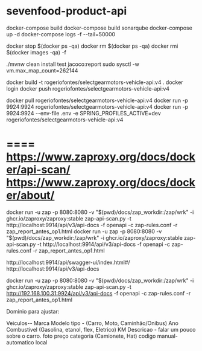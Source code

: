 # sevenfood-product-api

docker-compose build
docker-compose build sonarqube
docker-compose up -d
docker-compose logs -f --tail=50000

docker stop $(docker ps -qa)
docker rm $(docker ps -qa)
docker rmi $(docker images -qa) -f

./mvnw clean install test jacoco:report
sudo sysctl -w vm.max_map_count=262144


docker build -t rogeriofontes/selectgearmotors-vehicle-api:v4 .
docker login
docker push rogeriofontes/selectgearmotors-vehicle-api:v4

docker pull rogeriofontes/selectgearmotors-vehicle-api:v4
docker run -p 9924:9924 rogeriofontes/selectgearmotors-vehicle-api:v4
docker run -p 9924:9924 --env-file .env -e SPRING_PROFILES_ACTIVE=dev rogeriofontes/selectgearmotors-vehicle-api:v4

====
https://www.zaproxy.org/docs/docker/api-scan/
https://www.zaproxy.org/docs/docker/about/
====
docker run -u zap -p 8080:8080 -v "$(pwd)/docs/zap_workdir:/zap/wrk" -i ghcr.io/zaproxy/zaproxy:stable zap-api-scan.py -t http://localhost:9914/api/v3/api-docs -f openapi -c zap-rules.conf -r zap_report_antes_op1.html
docker run -u zap -p 8080:8080 -v "$(pwd)/docs/zap_workdir:/zap/wrk" -i ghcr.io/zaproxy/zaproxy:stable zap-api-scan.py -t http://localhost:9914/api/v3/api-docs -f openapi -c zap-rules.conf -r zap_report_antes_op1.html

http://localhost:9914/api/swagger-ui/index.html#/
http://localhost:9914/api/v3/api-docs

docker run -u zap -p 8080:8080 -v "$(pwd)/docs/zap_workdir:/zap/wrk" -i ghcr.io/zaproxy/zaproxy:stable zap-api-scan.py -t http://192.168.100.31:9924/api/v3/api-docs -f openapi -c zap-rules.conf -r zap_report_antes_op1.html

Dominio para ajustar:

Veiculos--
Marca
Modelo
tipo - (Carro, Moto, Caminhão/Onibus)
Ano
Combustivel (Gasolina, etanol, flex, Eletrico)
KM
Descricao - falar um pouco sobre o carro.
foto
preço
categoria (Camionete, Hat)
codigo
manual-automatico
local

